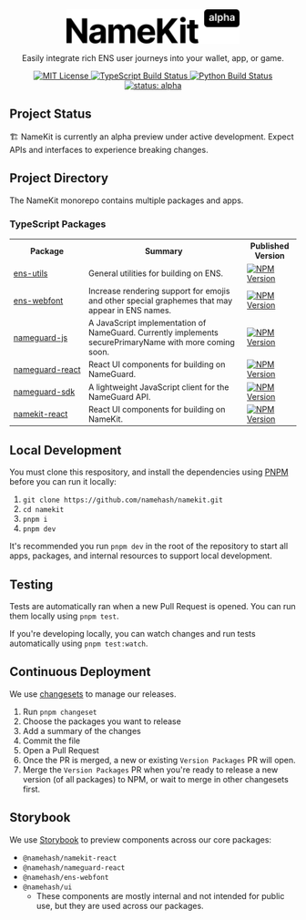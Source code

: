 <br>
<br>

<!-- LOGO -->

<p align="center">
  <a href="https://namekit.io">
    <picture>
      <source media="(prefers-color-scheme: dark)" srcset=".github/logo-dark.svg">
      <img alt="NameKit" src=".github/logo-light.svg" width="auto" height="60">
    </picture>
  </a>
</p>

<!-- TAGLINE -->
<p align="center">
  Easily integrate rich ENS user journeys into your wallet, app, or game.
<p>

<!-- PROJECT SHIELDS -->
<p align="center">
  <a href="LICENSE">
    <picture>
      <source media="(prefers-color-scheme: dark)" srcset="https://img.shields.io/github/license/namehash/namekit?color=444444">
      <img src="https://img.shields.io/github/license/namehash/namekit?color=444444" alt="MIT License">
    </picture>
  </a>
  <a href="https://github.com/namehash/namekit/actions/workflows/ci_sdk.yml?query=branch%3Amain">
    <picture>
      <source media="(prefers-color-scheme: dark)" srcset="https://img.shields.io/github/actions/workflow/status/namehash/namekit/ci_sdk.yml?logo=typescript&logoColor=ffffff&color=444444">
      <img src="https://img.shields.io/github/actions/workflow/status/namehash/namekit/ci_sdk.yml?logo=typescript&logoColor=ffffff&color=444444" alt="TypeScript Build Status">
    </picture>
  </a>
  <a href="https://github.com/namehash/namekit/actions/workflows/ci_api.yml?query=branch%3Amain">
    <picture>
      <source media="(prefers-color-scheme: dark)" srcset="https://img.shields.io/github/actions/workflow/status/namehash/namekit/ci_api.yml?logo=python&logoColor=ffffff&color=444444">
      <img src="https://img.shields.io/github/actions/workflow/status/namehash/namekit/ci_api.yml?logo=python&logoColor=ffffff&color=444444" alt="Python Build Status">
    </picture>
  </a>
  <a href="#project-status">
    <picture>
      <source media="(prefers-color-scheme: dark)" srcset="https://img.shields.io/badge/status-alpha-444444">
      <img src="https://img.shields.io/badge/status-alpha-444444" alt="status: alpha">
    </picture>
  </a>
</p>

## Project Status

🏗️ NameKit is currently an alpha preview under active development. Expect APIs and interfaces to experience breaking changes.

## Project Directory

The NameKit monorepo contains multiple packages and apps.


### TypeScript Packages

<!-- PACKAGES TABLE -->
<table>
  <tr>
    <th style="white-space: nowrap;">Package</th>
    <th>Summary</th>
    <th>Published Version</th>
  </tr>
  <tr>
    <td style="white-space: nowrap;">
      <a href="packages/ens-utils">ens-utils</a>
    </td>
    <td>General utilities for building on ENS.</td>
    <td>
      <a href="https://www.npmjs.com/package/@namehash/ens-utils">
        <picture>
          <source media="(prefers-color-scheme: dark)" srcset="https://img.shields.io/npm/v/%40namehash%2Fens-utils?style=flat&color=2282c2">
          <img src="https://img.shields.io/npm/v/%40namehash%2Fens-utils?style=flat&color=2282c2" alt="NPM Version">
        </picture>
      </a>
    </td>
  </tr>
  <tr>
    <td style="white-space: nowrap;">
      <a href="packages/ens-webfont">ens-webfont</a>
    </td>
    <td>Increase rendering support for emojis and other special graphemes that may appear in ENS names.</td>
    <td>
      <a href="https://www.npmjs.com/package/@namehash/ens-webfont">
        <picture>
          <source media="(prefers-color-scheme: dark)" srcset="https://img.shields.io/npm/v/%40namehash%2Fens-webfont?style=flat&color=2282c2">
          <img src="https://img.shields.io/npm/v/%40namehash%2Fens-webfont?style=flat&color=2282c2" alt="NPM Version">
        </picture>
      </a>
    </td>
  </tr>
  <tr>
    <td style="white-space: nowrap;">
      <a href="packages/nameguard-js">nameguard-js</a>
    </td>
    <td>A JavaScript implementation of NameGuard. Currently implements securePrimaryName with more coming soon.</td>
    <td>
      <a href="https://www.npmjs.com/package/@namehash/nameguard-js">
        <picture>
          <source media="(prefers-color-scheme: dark)" srcset="https://img.shields.io/npm/v/%40namehash%2Fnameguard-js?style=flat&color=2282c2">
          <img src="https://img.shields.io/npm/v/%40namehash%2Fnameguard-js?style=flat&color=2282c2" alt="NPM Version">
        </picture>
      </a>
    </td>
  </tr>
  <tr>
    <td style="white-space: nowrap;">
      <a href="packages/nameguard-react">nameguard-react</a>
    </td>
    <td>React UI components for building on NameGuard.</td>
    <td>
      <a href="https://www.npmjs.com/package/@namehash/nameguard-react">
        <picture>
          <source media="(prefers-color-scheme: dark)" srcset="https://img.shields.io/npm/v/%40namehash%2Fnameguard-react?style=flat&color=2282c2">
          <img src="https://img.shields.io/npm/v/%40namehash%2Fnameguard-react?style=flat&color=2282c2" alt="NPM Version">
        </picture>
      </a>
    </td>
  </tr>
  <tr>
    <td style="white-space: nowrap;">
      <a href="packages/nameguard-sdk">nameguard-sdk</a>
    </td>
    <td>A lightweight JavaScript client for the NameGuard API.</td>
    <td>
      <a href="https://www.npmjs.com/package/@namehash/nameguard">
        <picture>
          <source media="(prefers-color-scheme: dark)" srcset="https://img.shields.io/npm/v/%40namehash%2Fnameguard?style=flat&color=2282c2">
          <img src="https://img.shields.io/npm/v/%40namehash%2Fnameguard?style=flat&color=2282c2" alt="NPM Version">
        </picture>
      </a>
    </td>
  </tr>
  <tr>
    <td style="white-space: nowrap;">
      <a href="packages/namekit-react">namekit-react</a>
    </td>
    <td>React UI components for building on NameKit.</td>
    <td>
      <a href="https://www.npmjs.com/package/@namehash/namekit-react">
        <picture>
          <source media="(prefers-color-scheme: dark)" srcset="https://img.shields.io/npm/v/%40namehash%2Fnamekit-react?style=flat&color=2282c2">
          <img src="https://img.shields.io/npm/v/%40namehash%2Fnamekit-react?style=flat&color=2282c2" alt="NPM Version">
        </picture>
      </a>
    </td>
  </tr>
</table>

## Local Development

You must clone this respository, and install the dependencies using [PNPM](https://pnpm.io/installation) before you can run it locally:

1. `git clone https://github.com/namehash/namekit.git`
2. `cd namekit`
3. `pnpm i`
4. `pnpm dev`

It's recommended you run `pnpm dev` in the root of the repository to start all apps, packages, and internal resources to support local development.

## Testing

Tests are automatically ran when a new Pull Request is opened. You can run them locally using `pnpm test`.

If you're developing locally, you can watch changes and run tests automatically using `pnpm test:watch`.

## Continuous Deployment

We use [changesets](https://github.com/changesets/changesets) to manage our releases.

1. Run `pnpm changeset`
2. Choose the packages you want to release
3. Add a summary of the changes
4. Commit the file
5. Open a Pull Request
6. Once the PR is merged, a new or existing `Version Packages` PR will open.
7. Merge the `Version Packages` PR when you're ready to release a new version (of all packages) to NPM, or wait to merge in other changesets first.

## Storybook

We use [Storybook](https://storybook.namekit.io/) to preview components across our core packages:

- `@namehash/namekit-react`
- `@namehash/nameguard-react`
- `@namehash/ens-webfont`
- `@namehash/ui`
  - These components are mostly internal and not intended for public use, but they are used across our packages.
